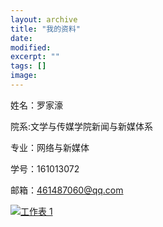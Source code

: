 ```yaml
---
layout: archive
title: "我的资料"
date: 
modified:
excerpt: ""
tags: []
image: 
---
```


姓名：罗家濠


院系:文学与传媒学院新闻与新媒体系


专业：网络与新媒体


学号：161013072


邮箱：461487060@qq.com




<div class='tableauPlaceholder' id='viz1514869254643' style='position: relative'><noscript><a href='#'><img alt='工作表 1 ' src='https:&#47;&#47;public.tableau.com&#47;static&#47;images&#47;88&#47;88FMZ8SR4&#47;1_rss.png' style='border: none' /></a></noscript><object class='tableauViz'  style='display:none;'><param name='host_url' value='https%3A%2F%2Fpublic.tableau.com%2F' /> <param name='embed_code_version' value='3' /> <param name='path' value='shared&#47;88FMZ8SR4' /> <param name='toolbar' value='yes' /><param name='static_image' value='https:&#47;&#47;public.tableau.com&#47;static&#47;images&#47;88&#47;88FMZ8SR4&#47;1.png' /> <param name='animate_transition' value='yes' /><param name='display_static_image' value='yes' /><param name='display_spinner' value='yes' /><param name='display_overlay' value='yes' /><param name='display_count' value='yes' /></object></div>              